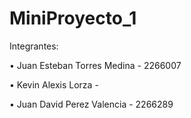 # MiniProyecto_1

Integrantes:

• Juan Esteban Torres Medina - 2266007

• Kevin Alexis Lorza -

• Juan David Perez Valencia - 2266289
